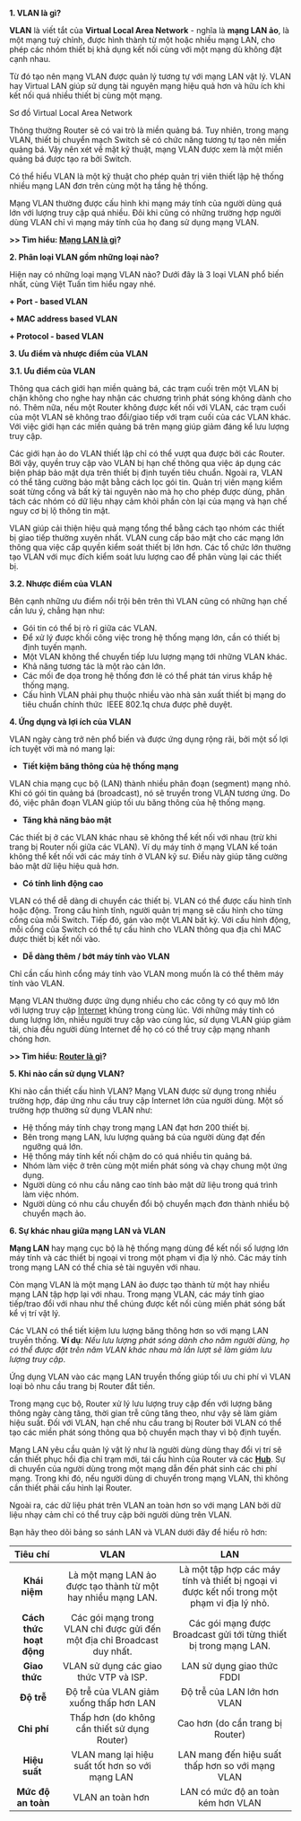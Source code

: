 ﻿**1. VLAN là gì?**

**VLAN** là viết tắt của **Virtual Local Area Network** - nghĩa là **mạng LAN ảo**, là một mạng tuỳ chỉnh, được hình thành từ một hoặc nhiều mạng LAN, cho phép các nhóm thiết bị khả dụng kết nối cùng với một mạng dù không đặt cạnh nhau.

Từ đó tạo nên mạng VLAN được quản lý tương tự với mạng LAN vật lý. VLAN hay Virtual LAN giúp sử dụng tài nguyên mạng hiệu quả hơn và hữu ích khi kết nối quá nhiều thiết bị cùng một mạng.

Sơ đồ Virtual Local Area Network

Thông thường Router sẽ có vai trò là miền quảng bá. Tuy nhiên, trong mạng VLAN, thiết bị chuyển mạch Switch sẽ có chức năng tương tự tạo nên miền quảng bá. Vậy nên xét về mặt kỹ thuật, mạng VLAN được xem là một miền quảng bá được tạo ra bởi Switch.

Có thể hiểu VLAN là một kỹ thuật cho phép quản trị viên thiết lập hệ thống nhiều mạng LAN đơn trên cùng một hạ tầng hệ thống.

Mạng VLAN thường được cấu hình khi mạng máy tính của người dùng quá lớn với lượng truy cập quá nhiều. Đôi khi cũng có những trường hợp người dùng VLAN chỉ vì mạng máy tính của họ đang sử dụng mạng VLAN.

**>> Tìm hiểu: [Mạng LAN là gì](https://viettuans.vn/mang-lan-la-gi "Mạng LAN là gì")?**

**2. Phân loại VLAN gồm những loại nào?**

Hiện nay có những loại mạng VLAN nào? Dưới đây là 3 loại VLAN phổ biến nhất, cùng Việt Tuấn tìm hiểu ngay nhé.

**+ Port - based VLAN**

**+ MAC address based VLAN**

**+ Protocol - based VLAN**

**3. Ưu điểm và nhược điểm của VLAN**

**3.1. Ưu điểm của VLAN**

Thông qua cách giới hạn miền quảng bá, các trạm cuối trên một VLAN bị chặn không cho nghe hay nhận các chương trình phát sóng không dành cho nó. Thêm nữa, nếu một Router không được kết nối với VLAN, các trạm cuối của một VLAN sẽ không trao đổi/giao tiếp với trạm cuối của các VLAN khác. Với việc giới hạn các miền quảng bá trên mạng giúp giảm đáng kể lưu lượng truy cập.

Các giới hạn ảo do VLAN thiết lập chỉ có thể vượt qua được bởi các Router. Bởi vậy, quyền truy cập vào VLAN bị hạn chế thông qua việc áp dụng các biện pháp bảo mật dựa trên thiết bị định tuyến tiêu chuẩn. Ngoài ra, VLAN có thể tăng cường bảo mật bằng cách lọc gói tin. Quản trị viên mạng kiểm soát từng cổng và bất kỳ tài nguyên nào mà họ cho phép được dùng, phân tách các nhóm có dữ liệu nhạy cảm khỏi phần còn lại của mạng và hạn chế nguy cơ bị lộ thông tin mật.

VLAN giúp cải thiện hiệu quả mạng tổng thể bằng cách tạo nhóm các thiết bị giao tiếp thường xuyên nhất. VLAN cung cấp bảo mật cho các mạng lớn thông qua việc cấp quyền kiểm soát thiết bị lớn hơn. Các tổ chức lớn thường tạo VLAN với mục đích kiểm soát lưu lượng cao để phân vùng lại các thiết bị.

**3.2. Nhược điểm của VLAN**

Bên cạnh những ưu điểm nổi trội bên trên thì VLAN cũng có những hạn chế cần lưu ý, chẳng hạn như:

- Gói tin có thể bị rò rỉ giữa các VLAN.
- Để xử lý được khối công việc trong hệ thống mạng lớn, cần có thiết bị định tuyến mạnh.
- Một VLAN không thể chuyển tiếp lưu lượng mạng tới những VLAN khác.
- Khả năng tương tác là một rào cản lớn.
- Các mối đe dọa trong hệ thống đơn lẻ có thể phát tán virus khắp hệ thống mạng.
- Cấu hình VLAN phải phụ thuộc nhiều vào nhà sản xuất thiết bị mạng do tiêu chuẩn chính thức  IEEE 802.1q chưa được phê duyệt.

**4. Ứng dụng và lợi ích của VLAN**

VLAN ngày càng trở nên phổ biến và được ứng dụng rộng rãi, bởi một số lợi ích tuyệt vời mà nó mang lại:

- **Tiết kiệm băng thông của hệ thống mạng**

VLAN chia mạng cục bộ (LAN) thành nhiều phân đoạn (segment) mạng nhỏ. Khi có gói tin quảng bá (broadcast), nó sẽ truyền trong VLAN tương ứng. Do đó, việc phân đoạn VLAN giúp tối ưu băng thông của hệ thống mạng.

- **Tăng khả năng bảo mật**

Các thiết bị ở các VLAN khác nhau sẽ không thể kết nối với nhau (trừ khi trang bị Router nối giữa các VLAN). Ví dụ máy tính ở mạng VLAN kế toán không thể kết nối với các máy tính ở VLAN kỹ sư. Điều này giúp tăng cường bảo mật dữ liệu hiệu quả hơn.

- **Có tính linh động cao**

VLAN có thể dễ dàng di chuyển các thiết bị. VLAN có thể được cấu hình tĩnh hoặc động. Trong cấu hình tĩnh, người quản trị mạng sẽ cấu hình cho từng cổng của mỗi Switch. Tiếp đó, gán vào một VLAN bất kỳ. Với cấu hình động, mỗi cổng của Switch có thể tự cấu hình cho VLAN thông qua địa chỉ MAC được thiết bị kết nối vào.

- **Dễ dàng thêm / bớt máy tính vào VLAN**

Chỉ cần cấu hình cổng máy tính vào VLAN mong muốn là có thể thêm máy tính vào VLAN.

Mạng VLAN thường được ứng dụng nhiều cho các công ty có quy mô lớn với lượng truy cập [Internet](https://viettuans.vn/internet-la-gi "Internet là gì? Những điều cần biết về internet") khủng trong cùng lúc. Với những máy tính có dung lượng lớn, nhiều người truy cập vào cùng lúc, sử dụng VLAN giúp giảm tải, chia đều người dùng Internet để họ có có thể truy cập mạng nhanh chóng hơn.

**>> Tìm hiểu: [Router là gì](https://viettuans.vn/router-la-gi "Router là gì")?**

**5. Khi nào cần sử dụng VLAN?**

Khi nào cần thiết cấu hình VLAN? Mạng VLAN được sử dụng trong nhiều trường hợp, đáp ứng nhu cầu truy cập Internet lớn của người dùng. Một số trường hợp thường sử dụng VLAN như:

- Hệ thống máy tính chạy trong mạng LAN đạt hơn 200 thiết bị.
- Bên trong mạng LAN, lưu lượng quảng bá của người dùng đạt đến ngưỡng quá lớn.
- Hệ thống máy tính kết nối chậm do có quá nhiều tin quảng bá.
- Nhóm làm việc ở trên cùng một miền phát sóng và chạy chung một ứng dụng.
- Người dùng có nhu cầu nâng cao tính bảo mật dữ liệu trong quá trình làm việc nhóm.
- Người dùng có nhu cầu chuyển đổi bộ chuyển mạch đơn thành nhiều bộ chuyển mạch ảo.

**6. Sự khác nhau giữa mạng LAN và VLAN**

**Mạng LAN** hay mạng cục bộ là hệ thống mạng dùng để kết nối số lượng lớn máy tính và các thiết bị ngoại vi trong một phạm vi địa lý nhỏ. Các máy tính trong mạng LAN có thể chia sẻ tài nguyên với nhau.

Còn mạng VLAN là một mạng LAN ảo được tạo thành từ một hay nhiều mạng LAN tập hợp lại với nhau. Trong mạng VLAN, các máy tính giao tiếp/trao đổi với nhau như thể chúng được kết nối cùng miền phát sóng bất kể vị trí vật lý.

Các VLAN có thể tiết kiệm lưu lượng băng thông hơn so với mạng LAN truyền thống. **Ví dụ**: *Nếu lưu lượng phát sóng dành cho năm người dùng, họ có thể được đặt trên năm VLAN khác nhau mà lần lượt sẽ làm giảm lưu lượng truy cập*.

Ứng dụng VLAN vào các mạng LAN truyền thống giúp tối ưu chi phí vì VLAN loại bỏ nhu cầu trang bị Router đắt tiền.

Trong mạng cục bộ, Router xử lý lưu lượng truy cập đến với lượng băng thông ngày càng tăng, thời gian trễ cũng tăng theo, như vậy sẽ làm giảm hiệu suất. Đối với VLAN, hạn chế nhu cầu trang bị Router bởi VLAN có thể tạo các miền phát sóng thông qua bộ chuyển mạch thay vì bộ định tuyến.

Mạng LAN yêu cầu quản lý vật lý như là người dùng dùng thay đổi vị trí sẽ cần thiết phục hồi địa chỉ trạm mới, tái cấu hình của Router và các [**Hub**](https://viettuans.vn/hub-la-gi "https://viettuans.vn/hub-la-gi"). Sự di chuyển của người dùng trong một mạng dẫn đến phát sinh các chi phí mạng. Trong khi đó, nếu người dùng di chuyển trong mạng VLAN, thì không cần thiết phải cấu hình lại Router.

Ngoài ra, các dữ liệu phát trên VLAN an toàn hơn so với mạng LAN bởi dữ liệu nhạy cảm chỉ có thể truy cập bởi người dùng trên VLAN.

Bạn hãy theo dõi bảng so sánh LAN và VLAN dưới đây để hiểu rõ hơn:

|**Tiêu chí** |**VLAN**|**LAN**|
| :-: | :-: | :-: |
|**Khái niệm** |Là một mạng LAN ảo được tạo thành từ một hay nhiều mạng LAN.|Là một tập hợp các máy tính và thiết bị ngoại vi được kết nối trong một phạm vi địa lý nhỏ.|
|**Cách thức hoạt động**|Các gói mạng trong VLAN chỉ được gửi đến một địa chỉ Broadcast duy nhất.|Các gói mạng được Broadcast gửi tới từng thiết bị trong mạng LAN.|
|**Giao thức** |VLAN sử dụng các giao thức VTP và ISP.|LAN sử dụng giao thức FDDI|
|**Độ trễ**|Độ trễ của VLAN giảm xuống thấp hơn LAN|Độ trễ của LAN lớn hơn VLAN|
|**Chi phí**|Thấp hơn (do không cần thiết sử dụng Router)|Cao hơn (do cần trang bị Router)|
|**Hiệu suất** |VLAN mang lại hiệu suất tốt hơn so với mạng LAN |LAN mang đến hiệu suất thấp hơn so với mạng VLAN|
|**Mức độ an toàn**|VLAN an toàn hơn |LAN có mức độ an toàn kém hơn VLAN|

